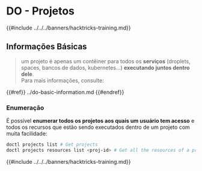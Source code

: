 # DO - Projetos

{{#include ../../../banners/hacktricks-training.md}}

## Informações Básicas

> um projeto é apenas um contêiner para todos os **serviços** (droplets, spaces, bancos de dados, kubernetes...) **executando juntos dentro dele**.\
> Para mais informações, consulte:

{{#ref}}
../do-basic-information.md
{{#endref}}

### Enumeração

É possível **enumerar todos os projetos aos quais um usuário tem acesso** e todos os recursos que estão sendo executados dentro de um projeto com muita facilidade:
```bash
doctl projects list # Get projects
doctl projects resources list <proj-id> # Get all the resources of a project
```
{{#include ../../../banners/hacktricks-training.md}}
